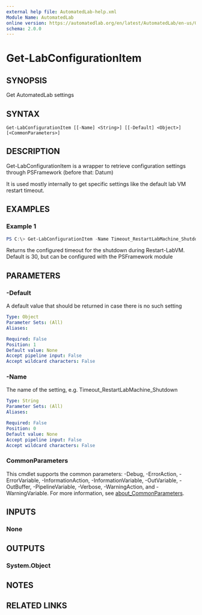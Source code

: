```yaml
---
external help file: AutomatedLab-help.xml
Module Name: AutomatedLab
online version: https://automatedlab.org/en/latest/AutomatedLab/en-us/Get-LabConfigurationItem
schema: 2.0.0
---
```


# Get-LabConfigurationItem

## SYNOPSIS
Get AutomatedLab settings

## SYNTAX

```
Get-LabConfigurationItem [[-Name] <String>] [[-Default] <Object>] [<CommonParameters>]
```

## DESCRIPTION
Get-LabConfigurationItem is a wrapper to retrieve configuration settings through PSFramework (before that: Datum)

It is used mostly internally to get specific settings like the default lab VM restart timeout.

## EXAMPLES

### Example 1
```powershell
PS C:\> Get-LabConfigurationItem -Name Timeout_RestartLabMachine_Shutdown
```

Returns the configured timeout for the shutdown during Restart-LabVM.
Default is 30, but can be configured with the PSFramework module

## PARAMETERS

### -Default
A default value that should be returned in case there is no such setting

```yaml
Type: Object
Parameter Sets: (All)
Aliases:

Required: False
Position: 1
Default value: None
Accept pipeline input: False
Accept wildcard characters: False
```

### -Name
The name of the setting, e.g.
Timeout_RestartLabMachine_Shutdown

```yaml
Type: String
Parameter Sets: (All)
Aliases:

Required: False
Position: 0
Default value: None
Accept pipeline input: False
Accept wildcard characters: False
```

### CommonParameters
This cmdlet supports the common parameters: -Debug, -ErrorAction, -ErrorVariable, -InformationAction, -InformationVariable, -OutVariable, -OutBuffer, -PipelineVariable, -Verbose, -WarningAction, and -WarningVariable. For more information, see [about_CommonParameters](http://go.microsoft.com/fwlink/?LinkID=113216).

## INPUTS

### None
## OUTPUTS

### System.Object
## NOTES

## RELATED LINKS

